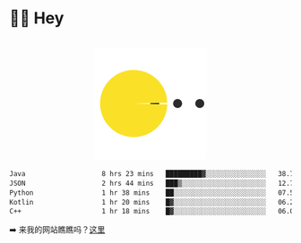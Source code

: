 
# 👋🏻 Hey
<div align="center">
	<br>
	<img src="https://raw.githubusercontent.com/Aniket965/Aniket965/master/pacman.svg?sanitize=true" width="200" height="200">
	<br>
</div>

<!--START_SECTION:waka-->

```txt
Java                   8 hrs 23 mins   █████████▓░░░░░░░░░░░░░░░   38.79 %
JSON                   2 hrs 44 mins   ███▒░░░░░░░░░░░░░░░░░░░░░   12.70 %
Python                 1 hr 38 mins    ██░░░░░░░░░░░░░░░░░░░░░░░   07.56 %
Kotlin                 1 hr 20 mins    █▓░░░░░░░░░░░░░░░░░░░░░░░   06.21 %
C++                    1 hr 18 mins    █▓░░░░░░░░░░░░░░░░░░░░░░░   06.09 %
```

<!--END_SECTION:waka-->

 ➡️  来我的网站瞧瞧吗？[这里](https://www.shaolongfei.com)

